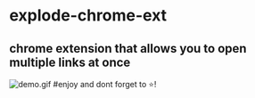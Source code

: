 # explode-chrome-ext
chrome extension that allows you to open multiple links at once
---
![demo.gif](demo.gif)
#enjoy and dont forget to :star:!